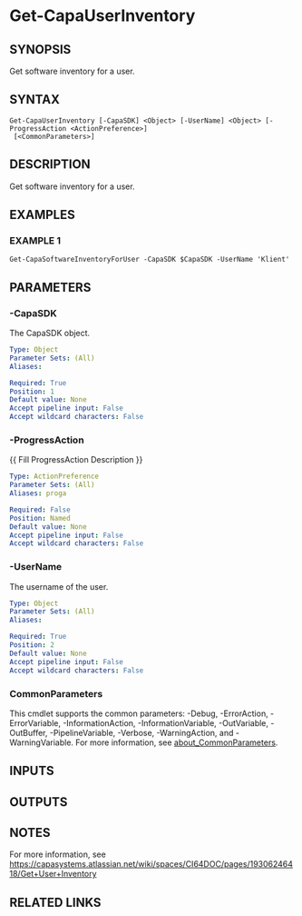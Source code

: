 # Get-CapaUserInventory

## SYNOPSIS
Get software inventory for a user.

## SYNTAX

```
Get-CapaUserInventory [-CapaSDK] <Object> [-UserName] <Object> [-ProgressAction <ActionPreference>]
 [<CommonParameters>]
```

## DESCRIPTION
Get software inventory for a user.

## EXAMPLES

### EXAMPLE 1
```
Get-CapaSoftwareInventoryForUser -CapaSDK $CapaSDK -UserName 'Klient'
```

## PARAMETERS

### -CapaSDK
The CapaSDK object.

```yaml
Type: Object
Parameter Sets: (All)
Aliases:

Required: True
Position: 1
Default value: None
Accept pipeline input: False
Accept wildcard characters: False
```

### -ProgressAction
{{ Fill ProgressAction Description }}

```yaml
Type: ActionPreference
Parameter Sets: (All)
Aliases: proga

Required: False
Position: Named
Default value: None
Accept pipeline input: False
Accept wildcard characters: False
```

### -UserName
The username of the user.

```yaml
Type: Object
Parameter Sets: (All)
Aliases:

Required: True
Position: 2
Default value: None
Accept pipeline input: False
Accept wildcard characters: False
```

### CommonParameters
This cmdlet supports the common parameters: -Debug, -ErrorAction, -ErrorVariable, -InformationAction, -InformationVariable, -OutVariable, -OutBuffer, -PipelineVariable, -Verbose, -WarningAction, and -WarningVariable. For more information, see [about_CommonParameters](http://go.microsoft.com/fwlink/?LinkID=113216).

## INPUTS

## OUTPUTS

## NOTES
For more information, see https://capasystems.atlassian.net/wiki/spaces/CI64DOC/pages/19306246418/Get+User+Inventory

## RELATED LINKS
